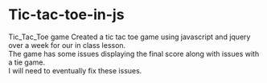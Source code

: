 # Tic-tac-toe-in-js
Tic_Tac_Toe game
Created a tic tac toe game using javascript and jquery over a week for our in class lesson.
<br>The game has some issues displaying the final score along with issues with a tie game.
<br>I will need to eventually fix these issues.
